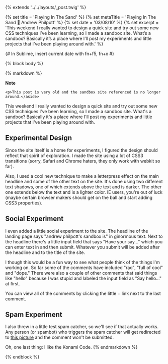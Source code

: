 {% extends '../../layouts/_post.twig' %}

{% set title = 'Playing In The Sand' %}
{% set metaTitle = 'Playing In The Sand 🌴 Andrew Philpott' %}
{% set date = '03/08/10' %}
{% set excerpt = 'This weekend I really wanted to design a quick site and try out some new CSS techniques I’ve been learning, so I made a sandbox site. What’s a sandbox? Basically it’s a place where I’ll post my experiments and little projects that I’ve been playing around with.' %}

{# In Sublime, insert current date with fn+f5, fn+x #}

{% block body %}

{% markdown %}
<aside class="note">
	<strong class="note_hdg">Note</strong>

	<p>This post is very old and the sandbox site referenced is no longer around.</aside>
</aside>

This weekend I really wanted to design a quick site and try out some new CSS techniques I've been learning, so I made a sandbox site. What's a sandbox? Basically it's a place where I'll post my experiments and little projects that I've been playing around with.

## Experimental Design

Since the site itself is a home for experiments, I figured the design should reflect that spirit of exploration. I made the site using a lot of CSS3 transitions (sorry, Safari and Chrome haters, they only work with webkit so far).

Also, I used a cool new technique to make a letterpress effect on the main headline and some of the other text on the site. It's done using two different text shadows, one of which extends above the text and is darker. The other one extends below the text and is a lighter color. IE users, you're out of luck (maybe certain browser makers should get on the ball and start adding CSS3 properties).

## Social Experiment

I even added a little social experiment to the site. The headline of the landing page says "andrew philpott's sandbox is" in ginormous text. Next to the headline there's a little input field that says "Have your say..." which you can enter text in and then submit. Whatever you submit will be added after the headline and to the title of the site.

I though this would be a fun way to see what people think of the things I'm working on. So far some of the comments have included "rad", "full of cool" and "dope." There were also a couple of other comments that said things like "hello" because I was stupid and labeled the input field as "Say hello..." at first.

You can view all of the comments by clicking the little + link next to the last comment.

## Spam Experiment

I also threw in a little test spam catcher, so we'll see if that actually works. Any person (or spambot) who triggers the spam catcher will get redirected to [this picture](http://images.encyclopediadramatica.com/images/0/02/DONOTWANT_doggy2.jpg) and the comment won't be submitted.

Oh, one last thing: I like the Konami Code.
{% endmarkdown %}

{% endblock %}